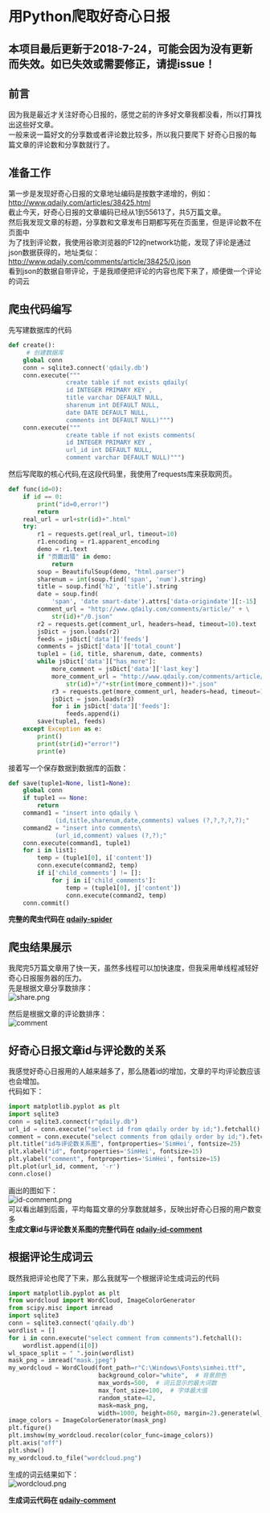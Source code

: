 # 用Python爬取好奇心日报
## 本项目最后更新于2018-7-24，可能会因为没有更新而失效。如已失效或需要修正，请提issue！

## 前言

因为我是最近才关注好奇心日报的，感觉之前的许多好文章我都没看，所以打算找出这些好文章。  
一般来说一篇好文的分享数或者评论数比较多，所以我只要爬下
好奇心日报的每篇文章的评论数和分享数就行了。

## 准备工作

第一步是发现好奇心日报的文章地址编码是按数字递增的，例如：
http://www.qdaily.com/articles/38425.html  
截止今天，好奇心日报的文章编码已经从1到55613了，共5万篇文章。  
然后我发现文章的标题，分享数和文章发布日期都写死在页面里，但是评论数不在页面中   
为了找到评论数，我使用谷歌浏览器的F12的network功能，发现了评论是通过json数据获得的，地址类似：
http://www.qdaily.com/comments/article/38425/0.json     
看到json的数据自带评论，于是我顺便把评论的内容也爬下来了，顺便做一个评论的词云    

## 爬虫代码编写
先写建数据库的代码   
```python
def create():
     # 创建数据库
    global conn
    conn = sqlite3.connect('qdaily.db')
    conn.execute("""
                create table if not exists qdaily(
                id INTEGER PRIMARY KEY ,
                title varchar DEFAULT NULL,
                sharenum int DEFAULT NULL,
                date DATE DEFAULT NULL,
                comments int DEFAULT NULL)""")
    conn.execute("""
                create table if not exists comments(
                id INTEGER PRIMARY KEY ,
                url_id int DEFAULT NULL,
                comment varchar DEFAULT NULL)""")
```
然后写爬取的核心代码,在这段代码里，我使用了requests库来获取网页。         
```python
def func(id=0):
    if id == 0:
        print("id=0,error!")
        return
    real_url = url+str(id)+".html"
    try:
        r1 = requests.get(real_url, timeout=10)
        r1.encoding = r1.apparent_encoding
        demo = r1.text
        if "页面出错" in demo:
            return
        soup = BeautifulSoup(demo, "html.parser")
        sharenum = int(soup.find('span', 'num').string)
        title = soup.find('h2', 'title').string
        date = soup.find(
            'span', 'date smart-date').attrs['data-origindate'][:-15]
        comment_url = "http://www.qdaily.com/comments/article/" + \
            str(id)+"/0.json"
        r2 = requests.get(comment_url, headers=head, timeout=10).text
        jsDict = json.loads(r2)
        feeds = jsDict['data']['feeds']
        comments = jsDict['data']['total_count']
        tuple1 = (id, title, sharenum, date, comments)
        while jsDict['data']["has_more"]:
            more_comment = jsDict['data']['last_key']
            more_comment_url = "http://www.qdaily.com/comments/article/" + \
                str(id)+"/"+str(int(more_comment))+".json"
            r3 = requests.get(more_comment_url, headers=head, timeout=10).text
            jsDict = json.loads(r3)
            for i in jsDict['data']['feeds']:
                feeds.append(i)
        save(tuple1, feeds)
    except Exception as e:
        print()
        print(str(id)+"error!")
        print(e)
```
接着写一个保存数据到数据库的函数：
```python
def save(tuple1=None, list1=None):
    global conn
    if tuple1 == None:
        return
    command1 = "insert into qdaily \
             (id,title,sharenum,date,comments) values (?,?,?,?,?);"
    command2 = "insert into comments\
             (url_id,comment) values (?,?);"
    conn.execute(command1, tuple1)
    for i in list1:
        temp = (tuple1[0], i['content'])
        conn.execute(command2, temp)
        if i['child_comments'] != []:
            for j in i['child_comments']:
                temp = (tuple1[0], j['content'])
                conn.execute(command2, temp)
    conn.commit()
```
**完整的爬虫代码在 [qdaily-spider](https://github.com/zhang0peter/qdaily-spider/blob/master/qdaily-spider.py)**    

## 爬虫结果展示
我爬完5万篇文章用了快一天，虽然多线程可以加快速度，但我采用单线程减轻好奇心日报服务器的压力。  
先是根据文章分享数排序：     
![share.png](share.png)     

然后是根据文章的评论数排序：  
![comment](comment.png)  

## 好奇心日报文章id与评论数的关系
我感觉好奇心日报用的人越来越多了，那么随着id的增加，文章的平均评论数应该也会增加。  
代码如下：
```python
import matplotlib.pyplot as plt
import sqlite3
conn = sqlite3.connect(r"qdaily.db")
url_id = conn.execute("select id from qdaily order by id;").fetchall()
comment = conn.execute("select comments from qdaily order by id;").fetchall()
plt.title("id与评论数关系图", fontproperties='SimHei', fontsize=25)
plt.xlabel("id", fontproperties='SimHei', fontsize=15)
plt.ylabel("comment", fontproperties='SimHei', fontsize=15)
plt.plot(url_id, comment, '-r')
conn.close()
```
画出的图如下：  
![id-comment.png](id-comment.png)    
可以看出越到后面，平均每篇文章的分享数就越多，反映出好奇心日报的用户数变多  
**生成文章id与评论数关系图的完整代码在 [qdaily-id-comment](https://github.com/zhang0peter/qdaily-spider/blob/master/qdaily-comment.py)**    

## 根据评论生成词云
既然我把评论也爬了下来，那么我就写一个根据评论生成词云的代码  
```python
import matplotlib.pyplot as plt
from wordcloud import WordCloud, ImageColorGenerator
from scipy.misc import imread
import sqlite3
conn = sqlite3.connect('qdaily.db')
wordlist = []
for i in conn.execute("select comment from comments").fetchall():
    wordlist.append(i[0])
wl_space_split = " ".join(wordlist)
mask_png = imread("mask.jpeg")
my_wordcloud = WordCloud(font_path=r"C:\Windows\Fonts\simhei.ttf",
                         background_color="white",  # 背景颜色
                         max_words=500,  # 词云显示的最大词数
                         max_font_size=100,  # 字体最大值
                         random_state=42,
                         mask=mask_png,
                         width=1000, height=860, margin=2).generate(wl_space_split)
image_colors = ImageColorGenerator(mask_png)
plt.figure()
plt.imshow(my_wordcloud.recolor(color_func=image_colors))
plt.axis("off")
plt.show()
my_wordcloud.to_file("wordcloud.png")
```
生成的词云结果如下：  
![wordcloud.png](wordcloud.png)    
    

**生成词云代码在 [qdaily-comment](https://github.com/zhang0peter/qdaily-spider/blob/master/qdaily-comment.py)**    


